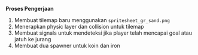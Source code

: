 **Proses Pengerjaan**

1. Membuat tilemap baru menggunakan `spritesheet_gr_sand.png`
2. Menerapkan physic layer dan collision untuk tilemap
3. Membuat signals untuk mendeteksi jika player telah mencapai goal atau jatuh ke jurang
4. Membuat dua spawner untuk koin dan iron 